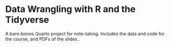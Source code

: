 # Data Wrangling with R and the Tidyverse

A bare-bones Quarto project for note-taking. Includes the data and code for the course, and PDFs of the slides..
